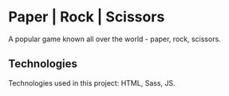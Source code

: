 # Paper | Rock | Scissors

A popular game known all over the world - paper, rock, scissors.


## Technologies

Technologies used in this project: HTML, Sass, JS.